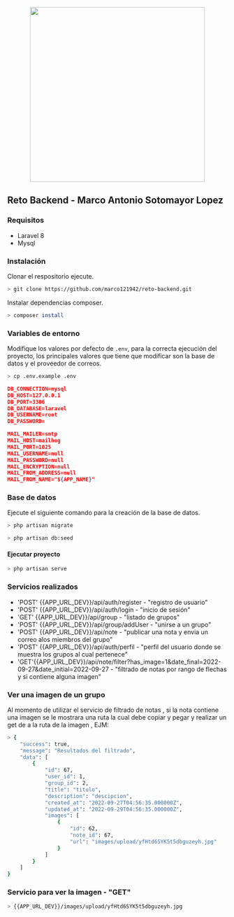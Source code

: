 <p align="center"><a href="https://laravel.com" target="_blank"><img src="https://raw.githubusercontent.com/laravel/art/master/logo-lockup/5%20SVG/2%20CMYK/1%20Full%20Color/laravel-logolockup-cmyk-red.svg" width="400"></a></p>


## Reto Backend - Marco Antonio Sotomayor Lopez

### Requisitos

* Laravel 8
* Mysql

### Instalación

Clonar el respositorio ejecute.

```sh
> git clone https://github.com/marco121942/reto-backend.git
```

Instalar dependencias composer.

```sh
> composer install
```

### Variables de entorno

Modifique los valores por defecto de `.env`, para la correcta ejecución del proyecto, los principales valores que tiene que modificar son la base de datos y el proveedor de correos.

```sh
> cp .env.example .env
```
```json
DB_CONNECTION=mysql
DB_HOST=127.0.0.1
DB_PORT=3306
DB_DATABASE=laravel
DB_USERNAME=root
DB_PASSWORD=

MAIL_MAILER=smtp
MAIL_HOST=mailhog
MAIL_PORT=1025
MAIL_USERNAME=null
MAIL_PASSWORD=null
MAIL_ENCRYPTION=null
MAIL_FROM_ADDRESS=null
MAIL_FROM_NAME="${APP_NAME}"
```

### Base de datos

Ejecute el siguiente comando para la creación de la base de datos.

```sh
> php artisan migrate
```
```sh
> php artisan db:seed
```

#### Ejecutar proyecto

```sh
> php artisan serve 
```
### Servicios realizados

* 'POST' {{APP_URL_DEV}}/api/auth/register - "registro de usuario"
* 'POST' {{APP_URL_DEV}}/api/auth/login - "inicio de sesión"
* 'GET' {{APP_URL_DEV}}/api/group - "listado de grupos"
* 'POST' {{APP_URL_DEV}}/api/group/addUser - "unirse a un grupo"
* 'POST' {{APP_URL_DEV}}/api/note - "publicar una nota y envia un correo alos miembros del grupo"
* 'POST' {{APP_URL_DEV}}/api/auth/perfil - "perfil del usuario donde se muestra los grupos al cual pertenece"
* 'GET'{{APP_URL_DEV}}/api/note/filter?has_image=1&date_final=2022-09-27&date_initial=2022-09-27 - "filtrado de notas por rango de flechas y si contiene alguna imagen"

### Ver una imagen de un grupo

Al momento de utilizar el servicio de filtrado de notas , si la nota contiene una imagen se le mostrara una ruta la cual debe copiar y pegar y realizar un get de a la ruta de la imagen , EJM:

```sh
> {
    "success": true,
    "message": "Resultados del filtrado",
    "data": [
        {
            "id": 67,
            "user_id": 1,
            "group_id": 2,
            "title": "titulo",
            "description": "descipcion",
            "created_at": "2022-09-27T04:56:35.000000Z",
            "updated_at": "2022-09-29T04:56:35.000000Z",
            "images": [
                {
                    "id": 62,
                    "note_id": 67,
                    "url": "images/upload/yfHtd6SYK5t5dbguzeyh.jpg"
                }
            ]
        }
    ]
}
```

### Servicio para ver la imagen - "GET"
```sh
> {{APP_URL_DEV}}/images/upload/yfHtd6SYK5t5dbguzeyh.jpg
```
